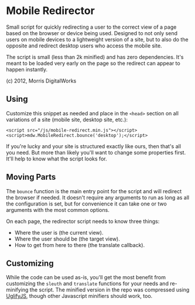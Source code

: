 # Mobile Redirector

Small script for quickly redirecting a user to the correct view of a page based on the browser or device being used. Designed to not only send users on mobile devices to a lightweight version of a site, but to also do the opposite and redirect desktop users who access the mobile site.

The script is small (less than 2k minified) and has zero dependencies. It's meant to be loaded very early on the page so the redirect can appear to happen instantly.

(c) 2012, Morris DigitalWorks

## Using

Customize this snippet as needed and place in the `<head>` section on all variations of a site (mobile site, desktop site, etc.):

    <script src="/js/mobile-redirect.min.js"></script>
    <script>mdw.MobileRedirect.bounce('desktop');</script>

If you're lucky and your site is structured exactly like ours, then that's all you need. But more than likely you'll want to change some properties first. It'll help to know what the script looks for.

## Moving Parts

The `bounce` function is the main entry point for the script and will redirect the browser if needed. It doesn't require any arguments to run as long as all the configuration is set, but for convenience it can take one or two arguments with the most common options.

On each page, the redirector script needs to know three things:

  * Where the user is (the current view).
  * Where the user should be (the target view).
  * How to get from here to there (the translate callback).

## Customizing

While the code can be used as-is, you'll get the most benefit from customizing the `sleuth` and `translate` functions for your needs and re-minifying the script. The minified version in the repo was compressed using [UglifyJS](https://github.com/mishoo/UglifyJS), though other Javascript minifiers should work, too.
